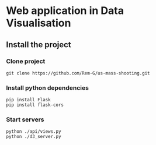 # Web application in Data Visualisation

## Install the project

### Clone project

```
git clone https://github.com/Rem-G/us-mass-shooting.git
```

### Install python dependencies

```
pip install Flask
pip install flask-cors
```

### Start servers 

```
python ./api/views.py
python ./d3_server.py
```
